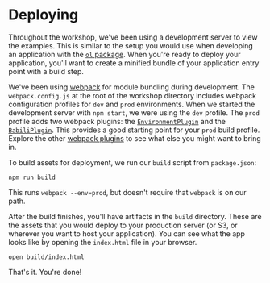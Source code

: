 # Deploying

Throughout the workshop, we've been using a development server to view the examples.  This is similar to the setup you would use when developing an application with the [`ol` package](https://www.npmjs.com/package/ol).  When you're ready to deploy your application, you'll want to create a minified bundle of your application entry point with a build step.

We've been using [webpack](https://webpack.js.org/) for module bundling during development.  The `webpack.config.js` at the root of the workshop directory includes webpack configuration profiles for `dev` and `prod` environments.  When we started the development server with `npm start`, we were using the `dev` profile.  The `prod` profile adds two webpack plugins: the [`EnvironmentPlugin`](https://webpack.js.org/plugins/environment-plugin/) and the [`BabiliPlugin`](https://github.com/webpack-contrib/babel-minify-webpack-plugin).  This provides a good starting point for your `prod` build profile.  Explore the other [webpack plugins](https://webpack.js.org/plugins/) to see what else you might want to bring in.

To build assets for deployment, we run our `build` script from `package.json`:

    npm run build

This runs `webpack --env=prod`, but doesn't require that `webpack` is on our path.

After the build finishes, you'll have artifacts in the `build` directory.  These are the assets that you would deploy to your production server (or S3, or wherever you want to host your application).  You can see what the app looks like by opening the `index.html` file in your browser.

    open build/index.html

That's it.  You're done!
